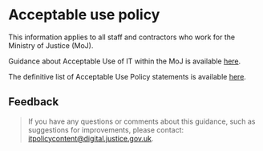 # Acceptable use policy

This information applies to all staff and contractors who work for the Ministry of Justice \(MoJ\).

Guidance about Acceptable Use of IT within the MoJ is available [here](https://intranet.justice.gov.uk/guidance/security/it-computer-security/acceptable-use/).

The definitive list of Acceptable Use Policy statements is available [here](https://intranet.justice.gov.uk/guidance/security/it-computer-security/ict-security-policy-framework/it-acceptable-use-policy/).

## Feedback

> If you have any questions or comments about this guidance, such as suggestions for improvements, please contact: [itpolicycontent@digital.justice.gov.uk](mailto:itpolicycontent@digital.justice.gov.uk).

